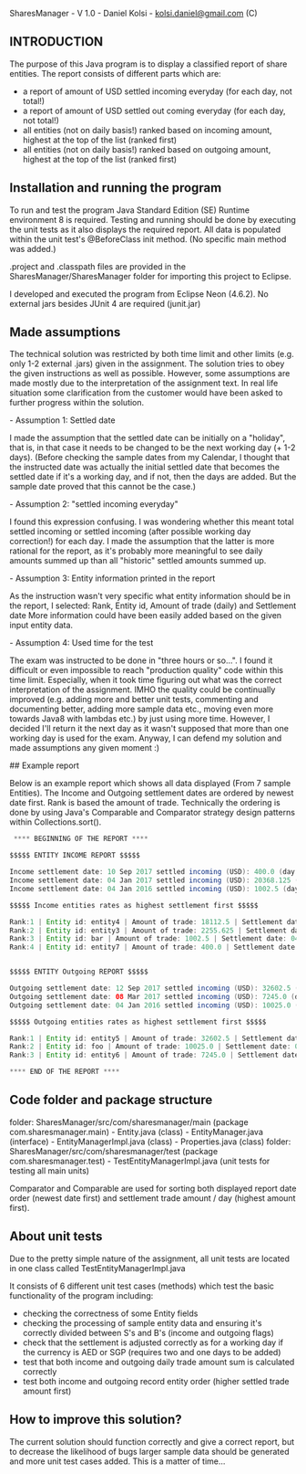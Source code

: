 SharesManager - V 1.0 - Daniel Kolsi - kolsi.daniel@gmail.com (C)

## INTRODUCTION



The purpose of this Java program is to display a classified report of share
entities. The report consists of different parts which are: 
 - a report of amount of USD settled incoming everyday (for each day, not total!)
 - a report of amount of USD settled out coming everyday (for each day, not total!)
 - all entities (not on daily basis!) ranked based on incoming amount, highest 
   at the top of the list (ranked first) 
 - all entities (not on daily basis!) ranked based on outgoing amount, highest 
   at the top of the list (ranked first)


## Installation and running the program


To run and test the program Java Standard Edition (SE) Runtime environment 8 is 
required. Testing and running should be done by executing the unit tests as
it also displays the required report. All data is populated within the unit
test's @BeforeClass init method. (No specific main method was added.)

.project and .classpath files are provided in the SharesManager/SharesManager
folder for importing this project to Eclipse.

I developed and executed the program from Eclipse Neon (4.6.2).
No external jars besides JUnit 4 are required (junit.jar)
    
      

## Made assumptions  


The technical solution was restricted by both time limit and other 
limits (e.g. only 1-2 external .jars) given in the assignment. The solution
tries to obey the given instructions as well as possible. However, some assumptions
are made mostly due to the interpretation of the assignment text. In real life
situation some clarification from the customer would have been asked to further 
progress within the solution. 

- Assumption 1: Settled date 

I made the assumption that the settled date can be initially on a "holiday", that is,
in that case it needs to be changed to be the next working day (+ 1-2 days). (Before
checking the sample dates from my Calendar, I thought that the instructed date was 
actually the initial settled date that becomes the settled date if it's a working day,
and if not, then the days are added. But the sample date proved that this cannot be the case.)     
 
- Assumption 2: "settled incoming everyday"

I found this expression confusing. I was wondering whether this meant total settled incoming or
settled incoming (after possible working day correction!) for each day. I made the assumption that
the latter is more rational for the report, as it's probably more meaningful to see daily amounts summed up 
than all "historic" settled amounts summed up. 
 
- Assumption 3: Entity information printed in the report
 
 As the instruction wasn't very specific what entity information should be in the report, I selected:
 Rank, Entity id, Amount of trade (daily) and Settlement date
 More information could have been easily added based on the given input entity data.
 
- Assumption 4: Used time for the test

The exam was instructed to be done in "three hours or so...". I found it difficult or even impossible to 
reach "production quality" code within this time limit. Especially, when it took time figuring out what
was the correct interpretation of the assignment. IMHO the quality could be continually improved (e.g. adding
more and better unit tests, commenting and documenting better, adding more sample data etc., moving even
more towards Java8 with lambdas etc.) by just using more time. However, I decided I'll return it the next day
as it wasn't supposed that more than one working day is used for the exam. Anyway, I can defend my solution
and made assumptions any given moment :) 

## Example report 

 Below is an example report which shows all data displayed (From 7 sample Entities).
 The Income and Outgoing settlement dates are ordered by newest date first. Rank
 is based the amount of trade. Technically the ordering is done by using Java's 
 Comparable and Comparator strategy design patterns within Collections.sort(). 
```java 
 **** BEGINNING OF THE REPORT ****

$$$$$ ENTITY INCOME REPORT $$$$$ 

Income settlement date: 10 Sep 2017 settled incoming (USD): 400.0 (day total income) 
Income settlement date: 04 Jan 2017 settled incoming (USD): 20368.125 (day total income) 
Income settlement date: 04 Jan 2016 settled incoming (USD): 1002.5 (day total income)

$$$$$ Income entities rates as highest settlement first $$$$$

Rank:1 | Entity id: entity4 | Amount of trade: 18112.5 | Settlement date: 04 Jan 2017
Rank:2 | Entity id: entity3 | Amount of trade: 2255.625 | Settlement date: 04 Jan 2017
Rank:3 | Entity id: bar | Amount of trade: 1002.5 | Settlement date: 04 Jan 2016
Rank:4 | Entity id: entity7 | Amount of trade: 400.0 | Settlement date: 10 Sep 2017


$$$$$ ENTITY Outgoing REPORT $$$$$ 

Outgoing settlement date: 12 Sep 2017 settled incoming (USD): 32602.5 (day total Outgoing) 
Outgoing settlement date: 08 Mar 2017 settled incoming (USD): 7245.0 (day total Outgoing) 
Outgoing settlement date: 04 Jan 2016 settled incoming (USD): 10025.0 (day total Outgoing)

$$$$$ Outgoing entities rates as highest settlement first $$$$$

Rank:1 | Entity id: entity5 | Amount of trade: 32602.5 | Settlement date: 12 Sep 2017
Rank:2 | Entity id: foo | Amount of trade: 10025.0 | Settlement date: 04 Jan 2016
Rank:3 | Entity id: entity6 | Amount of trade: 7245.0 | Settlement date: 08 Mar 2017

**** END OF THE REPORT ****
```

## Code folder and package structure

 folder: SharesManager/src/com/sharesmanager/main (package com.sharesmanager.main)
 		   - Entity.java  			(class)
 		   - EntityManager.java	    (interface)
		   - EntityManagerImpl.java (class)
		   - Properties.java        (class)	
 folder: SharesManager/src/com/sharesmanager/test (package com.sharesmanager.test)
 		  - TestEntityManagerImpl.java (unit tests for testing all main units) 
 		  
Comparator and Comparable are used for sorting both displayed report date order
(newest date first) and settlement trade amount / day (highest amount first).  		  
 		  

## About unit tests

Due to the pretty simple nature of the assignment, all unit tests are located 
in one class called TestEntityManagerImpl.java

It consists of 6 different unit test cases (methods) which test the basic functionality of the
program including:
  - checking the correctness of some Entity fields
  - checking the processing of sample entity data and ensuring it's correctly
    divided between S's and B's (income and outgoing flags)
 - check that the settlement is adjusted correctly as for a working day
   if the currency is AED or SGP (requires two and one days to be added)   
 - test that both income and outgoing daily trade amount sum is calculated correctly
 - test both income and outgoing record entity order (higher settled trade amount first)


 ## How to improve this solution?

The current solution should function correctly and give a correct report, but to
decrease the likelihood of bugs larger sample data should be generated and 
more unit test cases added. This is a matter of time...
